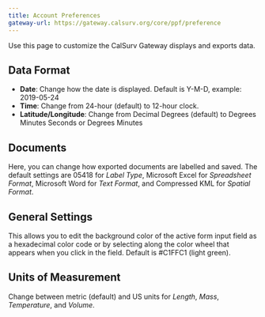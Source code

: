 ```yaml
---
title: Account Preferences
gateway-url: https://gateway.calsurv.org/core/ppf/preference
---
```

Use this page to customize the CalSurv Gateway displays and exports data.

## Data Format
* **Date**: Change how the date is displayed. Default is Y-M-D, example: 2019-05-24
* **Time**: Change from 24-hour (default) to 12-hour clock.
* **Latitude/Longitude**: Change from Decimal Degrees (default) to Degrees Minutes Seconds or Degrees Minutes

## Documents
Here, you can change how exported documents are labelled and saved. The default settings are 05418 for *Label Type*, Microsoft Excel for *Spreadsheet Format*, Microsoft Word for *Text Format*, and Compressed KML for *Spatial Format*.

## General Settings
This allows you to edit the background color of the active form input field as a hexadecimal color code or by selecting along the color wheel that appears when you click in the field. Default is #C1FFC1 (light green).

## Units of Measurement
Change between metric (default) and US units for *Length*, *Mass*, *Temperature*, and *Volume*.
